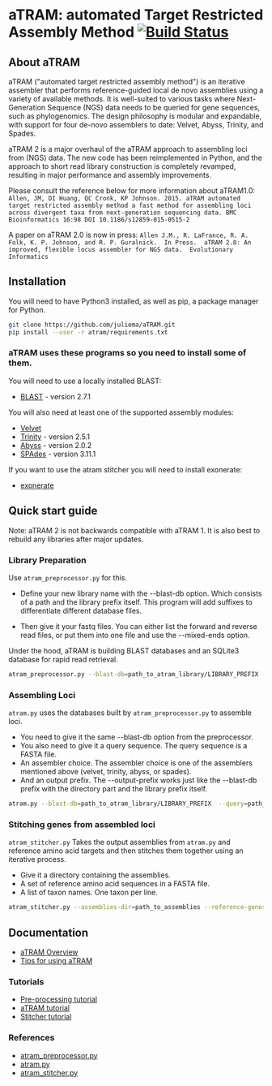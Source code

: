 # aTRAM: automated Target Restricted Assembly Method [![Build Status](https://travis-ci.org/juliema/aTRAM.svg?branch=master)](https://travis-ci.org/juliema/aTRAM)

## About aTRAM

aTRAM ("automated target restricted assembly method") is an iterative assembler that performs reference-guided local de novo assemblies using a variety of available methods. It is well-suited to various tasks where Next-Generation Sequence (NGS) data needs to be queried for gene sequences, such as phylogenomics. The design philosophy is modular and expandable, with support for four de-novo assemblers to date: Velvet, Abyss, Trinity, and Spades.

aTRAM 2 is a major overhaul of the aTRAM approach to assembling loci from (NGS) data. The new code has been reimplemented in Python, and the approach to short read library construction is completely revamped, resulting in major performance and assembly improvements.

Please consult the reference below for more information about aTRAM1.0:
`Allen, JM, DI Huang, QC Cronk, KP Johnson. 2015. aTRAM automated target restricted assembly method a fast method for assembling loci across divergent taxa from next-generation sequencing data. BMC Bioinformatics 16:98 DOI 10.1186/s12859-015-0515-2`

A paper on aTRAM 2.0 is now in press:
`Allen J.M., R. LaFrance, R. A. Folk, K. P. Johnson, and R. P. Guralnick.  In Press.  aTRAM 2.0: An improved, flexible locus assembler for NGS data.  Evolutionary Informatics`

## Installation

You will need to have Python3 installed, as well as pip, a package manager for Python.

```bash
git clone https://github.com/juliema/aTRAM.git
pip install --user -r atram/requirements.txt
```

### aTRAM uses these programs so you need to install some of them.

You will need to use a locally installed BLAST:
- [BLAST](http://blast.ncbi.nlm.nih.gov/Blast.cgi?PAGE_TYPE=BlastDocs&DOC_TYPE=Download) - version 2.7.1

You will also need at least one of the supported assembly modules:
- [Velvet](https://www.ebi.ac.uk/~zerbino/velvet/)
- [Trinity](http://trinityrnaseq.github.io/) - version 2.5.1
- [Abyss](http://www.bcgsc.ca/platform/bioinfo/software/abyss) - version 2.0.2
- [SPAdes](http://cab.spbu.ru/software/spades/) - version 3.11.1

If you want to use the atram stitcher you will need to install exonerate:
- [exonerate](https://www.ebi.ac.uk/about/vertebrate-genomics/software/exonerate-user-guide)


## Quick start guide

Note: aTRAM 2 is not backwards compatible with aTRAM 1. It is also best to rebuild any libraries after major updates.

### Library Preparation

Use `atram_preprocessor.py` for this. 

- Define your new library name with the --blast-db option. Which consists of a path and the library prefix itself. This program will add suffixes to differentiate different database files.

- Then give it your fastq files. You can either list the forward and reverse read files, or put them into one file and use the --mixed-ends option.
 
 Under the hood, aTRAM is building BLAST databases and an SQLite3 database for rapid read retrieval.

```bash
atram_preprocessor.py --blast-db=path_to_atram_library/LIBRARY_PREFIX --end-1=path_to_reads/read_1.fastq --end-2=path_to_reads/read_2.fastq
```

### Assembling Loci

`atram.py` uses the databases built by `atram_preprocessor.py` to assemble loci.

- You need to give it the same --blast-db option from the preprocessor. 
- You also need to give it a query sequence. The query sequence is a FASTA file.
- An assembler choice. The assembler choice is one of the assemblers mentioned above (velvet, trinity, abyss, or spades). 
- And an output prefix. The --output-prefix works just like the --blast-db prefix with the directory part and the library prefix itself.

```bash
atram.py --blast-db=path_to_atram_library/LIBRARY_PREFIX  --query=path_to_reference_loci/Locus.fasta --assembler=ASSEMBLER_CHOICE --output-prefix=path_to_output/OUTPUT_PREFIX
```

### Stitching genes from assembled loci

`atram_stitcher.py` Takes the output assemblies from `atram.py` and reference amino acid targets and then stitches them together using an iterative process.

- Give it a directory containing the assemblies.
- A set of reference amino acid sequences in a FASTA file.
- A list of taxon names. One taxon per line.

```bash
atram_stitcher.py --assemblies-dir=path_to_assemblies --reference-genes=path_to_genes/ref_genes.fasta --taxa=path_to/taxon_list.txt
```

## Documentation

- [aTRAM Overview](docs/introduction.md)
- [Tips for using aTRAM](docs/tips.md)

### Tutorials
- [Pre-processing tutorial](docs/atram_preprocessor_tutorial.md)
- [aTRAM tutorial](docs/atram_tutorial.md)
- [Stitcher tutorial](docs/atram_stitcher_tutorial.md)

### References
- [atram_preprocessor.py](docs/atram_preprocessor_reference.md)
- [atram.py](docs/atram_reference.md)
- [atram_stitcher.py](docs/atram_stitcher_reference.md)

